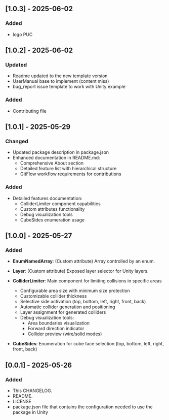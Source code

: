 ## [1.0.3] - 2025-06-02

### Added
- logo PUC

## [1.0.2] - 2025-06-02

### Updated
- Readme updated to the new template version
- UserManual base to implement (content miss)
- bug_report issue template to work with Unity example

### Added
- Contributing file


## [1.0.1] - 2025-05-29

### Changed
- Updated package description in package.json
- Enhanced documentation in README.md:
    - Comprehensive About section
    - Detailed feature list with hierarchical structure
    - GitFlow workflow requirements for contributions

### Added
- Detailed features documentation:
    - ColliderLimiter component capabilities
    - Custom attributes functionality
    - Debug visualization tools
    - CubeSides enumeration usage

## [1.0.0] - 2025-05-27

### Added

 - <b>EnumNamedArray</b>: (Custom attribute) Array controlled by an enum.

 - <b>Layer</b>: (Custom attribute) Exposed layer selector for Unity layers.

 - <b>ColliderLimiter</b>: Main component for limiting collisions in specific areas
      - Configurable area size with minimum size protection
      - Customizable collider thickness
      - Selective side activation (top, bottom, left, right, front, back)
      - Automatic collider generation and positioning
      - Layer assignment for generated colliders
      - Debug visualization tools:
        - Area boundaries visualization
        - Forward direction indicator
        - Collider preview (wire/solid modes)

- <b>CubeSides</b>: Enumeration for cube face selection (top, bottom, left, right, front, back)


## [0.0.1] - 2025-05-26

### Added

- This CHANGELOG.
- README.
- LICENSE
- package.json file that contains the configuration needed to use the package in Unity